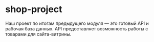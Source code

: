 # shop-project
Наш проект по итогам предыдущего модуля — это готовый API и рабочая база данных. API предоставляет возможность работы с товарами для сайта-витрины.
